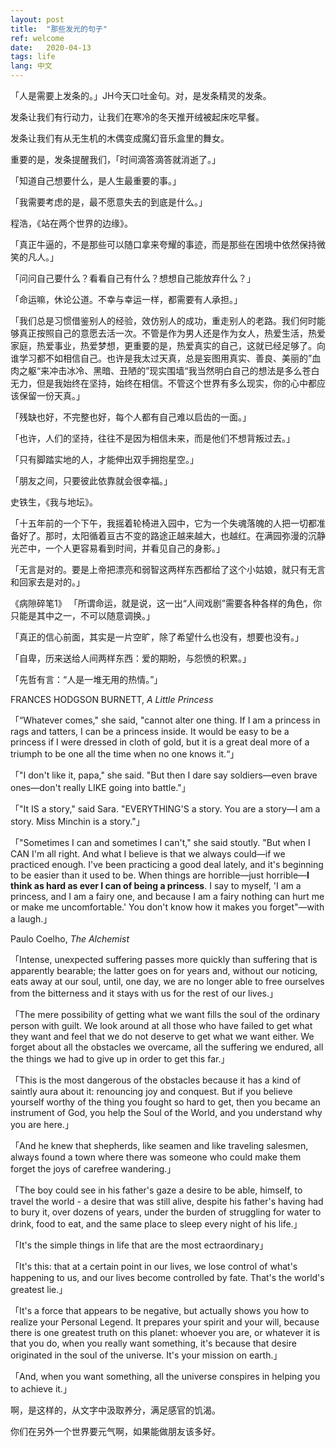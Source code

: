 ```yaml
---
layout: post
title:  "那些发光的句子"
ref: welcome
date:   2020-04-13
tags: life
lang: 中文
---
```


「人是需要上发条的。」JH今天口吐金句。对，是发条精灵的发条。

发条让我们有行动力，让我们在寒冷的冬天推开绒被起床吃早餐。

发条让我们有从无生机的木偶变成魔幻音乐盒里的舞女。

重要的是，发条提醒我们，「时间滴答滴答就消逝了。」

「知道自己想要什么，是人生最重要的事。」

「我需要考虑的是，最不愿意失去的到底是什么。」

程浩，《站在两个世界的边缘》。

「真正牛逼的，不是那些可以随口拿来夸耀的事迹，而是那些在困境中依然保持微笑的凡人。」

「问问自己要什么？看看自己有什么？想想自己能放弃什么？」

「命运嘛，休论公道。不幸与幸运一样，都需要有人承担。」

「我们总是习惯借鉴别人的经验，效仿别人的成功，重走别人的老路。我们何时能够真正按照自己的意愿去活一次。不管是作为男人还是作为女人，热爱生活，热爱家庭，热爱事业，热爱梦想，更重要的是，热爱真实的自己，这就已经足够了。向谁学习都不如相信自己。也许是我太过天真，总是妄图用真实、善良、美丽的”血肉之躯“来冲击冰冷、黑暗、丑陋的”现实围墙“我当然明白自己的想法是多么苍白无力，但是我始终在坚持，始终在相信。不管这个世界有多么现实，你的心中都应该保留一份天真。」

「残缺也好，不完整也好，每个人都有自己难以启齿的一面。」

「也许，人们的坚持，往往不是因为相信未来，而是他们不想背叛过去。」

「只有脚踏实地的人，才能伸出双手拥抱星空。」

「朋友之间，只要彼此依靠就会很幸福。」

史铁生，《我与地坛》。

「十五年前的一个下午，我摇着轮椅进入园中，它为一个失魂落魄的人把一切都准备好了。那时，太阳循着亘古不变的路途正越来越大，也越红。在满园弥漫的沉静光芒中，一个人更容易看到时间，并看见自己的身影。」

「无言是对的。要是上帝把漂亮和弱智这两样东西都给了这个小姑娘，就只有无言和回家去是对的。」

《病隙碎笔1》
「所谓命运，就是说，这一出“人间戏剧”需要各种各样的角色，你只能是其中之一，不可以随意调换。」

「真正的信心前面，其实是一片空旷，除了希望什么也没有，想要也没有。」

「自卑，历来送给人间两样东西：爱的期盼，与怨愤的积累。」

「先哲有言：“人是一堆无用的热情。”」

FRANCES HODGSON BURNETT,  _A Little Princess_

「“Whatever comes," she said, "cannot alter one thing. If I am a princess in rags and tatters, I can be a princess inside. It would be easy to be a princess if I were dressed in cloth of gold, but it is a great deal more of a triumph to be one all the time when no one knows it.“」

「"I don't like it, papa," she said. "But then I dare say soldiers—even brave ones—don't really LIKE going into battle."」

「"It IS a story," said Sara. "EVERYTHING'S a story. You are a story—I am a story. Miss Minchin is a story."」

「"Sometimes I can and sometimes I can't," she said stoutly. "But when I CAN I'm all right. And what I believe is that we always could—if we practiced enough. I've been practicing a good deal lately, and it's beginning to be easier than it used to be. When things are horrible—just horrible—**I think as hard as ever I can of being a princess**. I say to myself, 'I am a princess, and I am a fairy one, and because I am a fairy nothing can hurt me or make me uncomfortable.' You don't know how it makes you forget"—with a laugh.」

Paulo Coelho, _The Alchemist_

「Intense, unexpected suffering passes more quickly than suffering that is apparently bearable; the latter goes on for years and, without our noticing, eats away at our soul, until, one day, we are no longer able to free ourselves from the bitterness and it stays with us for the rest of our lives.」

「The mere possibility of getting what we want fills the soul of the ordinary person with guilt. We look around at all those who have failed to get what they want and feel that we do not deserve to get what we want either. We forget about all the obstacles we overcame, all the suffering we endured, all the things we had to give up in order to get this far.」

「This is the most dangerous of the obstacles because it has a kind of saintly aura about it: renouncing joy and conquest. But if you believe yourself worthy of the thing you fought so hard to get, then you became an instrument of God, you help the Soul of the World, and you understand why you are here.」

「And he knew that shepherds, like seamen and like traveling salesmen, always found a town where there was someone who could make them forget the joys of carefree wandering.」

「The boy could see in his father's gaze a desire to be able, himself, to travel the world - a desire that was still alive, despite his father's having had to bury it, over dozens of years, under the burden of struggling for water to drink, food to eat, and the same place to sleep every night of his life.」

「It's the simple things in life that are the most ectraordinary」

「It's this: that at a certain point in our lives, we lose control of what's happening to us, and our lives become controlled by fate. That's the world's greatest lie.」

「It's a force that appears to be negative, but actually shows you how to realize your Personal Legend. It prepares your spirit and your will, because there is one greatest truth on this planet: whoever you are, or whatever it is that you do, when you really want something, it's because that desire originated in the soul of the universe. It's your mission on earth.」

「And, when you want something, all the universe conspires in helping you to achieve it.」




啊，是这样的，从文字中汲取养分，满足感官的饥渴。

你们在另外一个世界要元气啊，如果能做朋友该多好。
